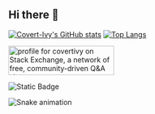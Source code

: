 ## Hi there 👋

[![Covert-Ivy's GitHub stats](https://github-readme-stats.vercel.app/api?username=covertivy&show_icons=true&theme=dracula&show_owner=true)](https://github.com/covertivy) [![Top Langs](https://github-readme-stats.vercel.app/api/top-langs/?username=covertivy&layout=compact&theme=dracula)](https://github.com/covertivy)

<a href="https://stackexchange.com/users/19108462"><img src="https://stackexchange.com/users/flair/19108462.png?theme=dark" width="208" height="58" alt="profile for covertivy on Stack Exchange, a network of free, community-driven Q&amp;A sites" title="profile for covertivy on Stack Exchange, a network of free, community-driven Q&amp;A sites"></a>

![Static Badge](https://img.shields.io/badge/testing-very_cool_stuff-green)

<!--
**covertivy/covertivy** is a ✨ _special_ ✨ repository because its `README.md` (this file) appears on your GitHub profile.

Here are some ideas to get you started:

- 🔭 I’m currently working on ...
- 🌱 I’m currently learning ...
- 👯 I’m looking to collaborate on ...
- 🤔 I’m looking for help with ...
- 💬 Ask me about ...
- 📫 How to reach me: ...
- 😄 Pronouns: ...
- ⚡ Fun fact: ...
-->


![Snake animation](https://github.com/thepiyushmalhotra/thepiyushmalhotra/blob/output/github-contribution-grid-snake.svg)
